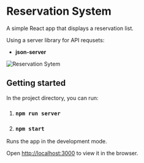 
# Reservation System

A simple React app that displays a reservation list.

Using a server library for API requsets:

- **json-server**

![Reservation Sytem](https://user-images.githubusercontent.com/33829557/141959285-cdcfdbdf-09c5-41ba-9287-9fe7b3ea94fe.gif)

## Getting started


In the project directory, you can run:

1. ### `npm run server`

2. ### `npm start`

Runs the app in the development mode.<br />

Open [http://localhost:3000](http://localhost:3000) to view it in the browser.
